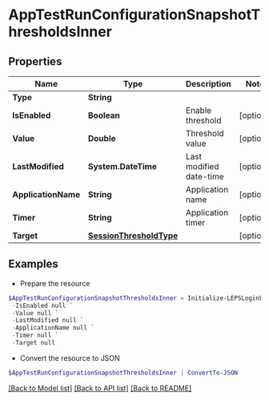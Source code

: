 # AppTestRunConfigurationSnapshotThresholdsInner
## Properties

Name | Type | Description | Notes
------------ | ------------- | ------------- | -------------
**Type** | **String** |  | 
**IsEnabled** | **Boolean** | Enable threshold | [optional] 
**Value** | **Double** | Threshold value | [optional] 
**LastModified** | **System.DateTime** | Last modified date-time | [optional] 
**ApplicationName** | **String** | Application name | [optional] 
**Timer** | **String** | Application timer | [optional] 
**Target** | [**SessionThresholdType**](SessionThresholdType.md) |  | [optional] 

## Examples

- Prepare the resource
```powershell
$AppTestRunConfigurationSnapshotThresholdsInner = Initialize-LEPSLoginEnterpriseAppTestRunConfigurationSnapshotThresholdsInner  -Type null `
 -IsEnabled null `
 -Value null `
 -LastModified null `
 -ApplicationName null `
 -Timer null `
 -Target null
```

- Convert the resource to JSON
```powershell
$AppTestRunConfigurationSnapshotThresholdsInner | ConvertTo-JSON
```

[[Back to Model list]](../README.md#documentation-for-models) [[Back to API list]](../README.md#documentation-for-api-endpoints) [[Back to README]](../README.md)

